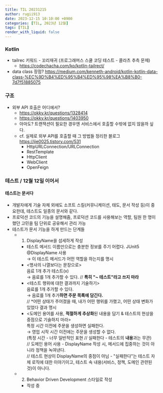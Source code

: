 ```yaml
---
title: TIL 20231215
author: rugii913
date: 2023-12-15 10:10:00 +0900
categories: [TIL, 2023년 12월]
tags: [TIL]
render_with_liquid: false
---
```


### Kotlin
- tailrec 키워드 - 꼬리재귀 (프로그래머스 스쿨 코딩 테스트 - 콜라츠 추측 문제)
  - <https://codechacha.com/ko/kotlin-tailrect/>
- data class 장점? <https://medium.com/kenneth-android/kotlin-kotlin-data-class-%EC%9D%B4%ED%95%B4%ED%95%98%EA%B8%B0-7d7f51885075>

### 구조
- 외부 API 호출은 어디에서? 
  - <https://okky.kr/questions/1328414>
  - <https://okky.kr/questions/1403950>
  - 아마도? 트랜잭션이 필요한 경우엔 서비스에서 호출할 수밖에 없지 않을까 싶다.
  - cf. 실제로 외부 API를 호출할 때 그 방법들 정리한 블로그 <https://jie0025.tistory.com/531>
    - HttpURLConnection/URLConnection
    - RestTemplate
    - HttpClient
    - WebClient
    - OpenFeign

### 테스트 / 12월 12일 이어서
#### 테스트는 문서다
- 개발자에게 기술 자체 외에도 소프트 스킬(커뮤니케이션, 태도, 문서 작성 등)이 중요한데, 테스트도 일종의 문서와 같다.
- 프로덕션 코드의 기능을 설명해줌, 프로덕션 코드를 사용해보는 역할, 팀원 한 명이 했던 고민을 팀 단위로 공유해서 관리 가능
- 테스트가 문서 기능을 하게 만드는 단계들
  - 1) DisplayName을 섬세하게 작성
    - 테스트 메서드 이름만으로는 충분한 정보를 주기 어렵다. JUnit5 @DisplayName 사용  
→ 이 테스트 메서드가 어떤 역할을 하는지를 명시
    - \<명사의 나열보다는 문장으로\>  
음료 1개 추가 테스트(x)  
→ 음료를 1개 추가할 수 있다. // **특히 \"~ 테스트\"라고 쓰지 마라**
    - \<테스트 행위에 대한 결과까지 기술하기\>  
음료를 1개 추가할 수 있다.  
→ 음료를 1개 추가**하면 주문 목록에 담긴다.**  
// \*어떤 상태가 주어졌을 때, 내가 어떤 행위를 가했고, 어떤 상태 변화가 있었다 결과 명시
    - \<도메인 용어를 사용, **적절하게 추상화**된 내용을 담기 & 테스트의 현상을 중점으로 기술하지 마라\>  
특정 시간 이전에 주문을 생성하면 실패한다.  
→ 영업 시작 시간 이전에는 주문을 생성할 수 없다.  
(특정 시간 \- 너무 일반적인 표현  // 실패한다 \- 테스트의 **내용**과는 무관)  
// 도메인 용어 사용 \- DisplayName 작성 시, 메서드에 집중하는 것이 아니라 정책을 녹여낸다.  
// 테스트 현상이 DisplayName의 중점이 아님 \- \"실패한다\"는 테스트 자체 로직에 대한 이야기이고, 테스트 속 내용(서비스, 정책, 도메인 관련된 것)이 아니다.
  - 2) Behavior Driven Development 스타일로 작성
    - 작성 중


